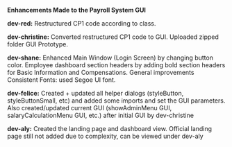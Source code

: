 **Enhancements Made to the Payroll System GUI**

**dev-red:** Restructured CP1 code according to class.

**dev-christine:** Converted restructured CP1 code to GUI. Uploaded zipped folder GUI Prototype.

**dev-shane:** Enhanced Main Window (Login Screen) by changing button color. Employee dashboard section headers by adding bold section headers for Basic Information and Compensations. General improvements Consistent Fonts: used Segoe UI font.

**dev-felice:** Created + updated all helper dialogs (styleButton, styleButtonSmall, etc) and added some imports and set the GUI parameters. Also created/updated current GUI (showAdminMenu GUI, salaryCalculationMenu GUI, etc.) after initial GUI by dev-christine

**dev-aly:** Created the landing page and dashboard view. Official landing page still not added due to complexity, can be viewed under dev-aly
